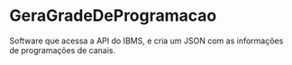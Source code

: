 # GeraGradeDeProgramacao
Software que acessa a API do IBMS, e cria um JSON com as informações de programações de canais. 
